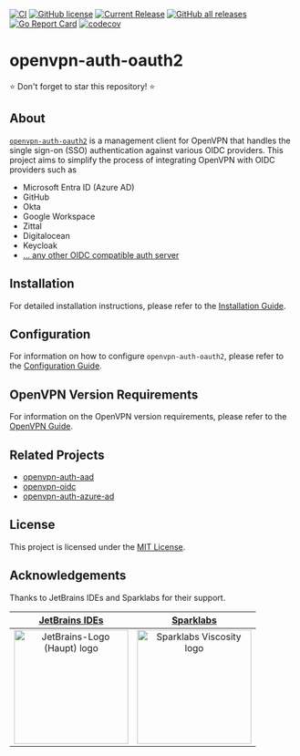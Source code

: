 [![CI](https://github.com/jkroepke/openvpn-auth-oauth2/workflows/CI/badge.svg)](https://github.com/jkroepke/openvpn-auth-oauth2/actions?query=workflow%3ACI)
[![GitHub license](https://img.shields.io/github/license/jkroepke/openvpn-auth-oauth2)](https://github.com/jkroepke/openvpn-auth-oauth2/blob/master/LICENSE.txt)
[![Current Release](https://img.shields.io/github/release/jkroepke/openvpn-auth-oauth2.svg)](https://github.com/jkroepke/openvpn-auth-oauth2/releases/latest)
[![GitHub all releases](https://img.shields.io/github/downloads/jkroepke/openvpn-auth-oauth2/total?logo=github)](https://github.com/jkroepke/openvpn-auth-oauth2/releases/latest)
[![Go Report Card](https://goreportcard.com/badge/github.com/jkroepke/openvpn-auth-oauth2)](https://goreportcard.com/report/github.com/jkroepke/openvpn-auth-oauth2)
[![codecov](https://codecov.io/gh/jkroepke/openvpn-auth-oauth2/graph/badge.svg?token=66VT000UYO)](https://codecov.io/gh/jkroepke/openvpn-auth-oauth2)

# openvpn-auth-oauth2

⭐ Don't forget to star this repository! ⭐

## About

[`openvpn-auth-oauth2`](https://github.com/jkroepke/openvpn-auth-oauth2) is a management client for OpenVPN that handles
the single sign-on (SSO) authentication against various OIDC providers. This project aims to simplify the process of
integrating OpenVPN with OIDC providers such as

* Microsoft Entra ID (Azure AD)
* GitHub
* Okta
* Google Workspace
* Zittal
* Digitalocean
* Keycloak
* [... any other OIDC compatible auth server](https://github.com/jkroepke/openvpn-auth-oauth2/wiki/Providers)

## Installation

For detailed installation instructions, please refer to the [Installation Guide](https://github.com/jkroepke/openvpn-auth-oauth2/wiki/Installation).

## Configuration

For information on how to configure `openvpn-auth-oauth2`, please refer to the [Configuration Guide](https://github.com/jkroepke/openvpn-auth-oauth2/wiki/Configuration).

## OpenVPN Version Requirements

For information on the OpenVPN version requirements, please refer to the [OpenVPN Guide](https://github.com/jkroepke/openvpn-auth-oauth2/wiki/OpenVPN).

## Related Projects

- [openvpn-auth-aad](https://github.com/CyberNinjas/openvpn-auth-aad)
- [openvpn-oidc](https://github.com/vitaliy-sn/openvpn-oidc)
- [openvpn-auth-azure-ad](https://github.com/jkroepke/openvpn-auth-azure-ad)

## License

This project is licensed under the [MIT License](LICENSE.txt).

## Acknowledgements

Thanks to JetBrains IDEs and Sparklabs for their support.

<table>
  <thead>
    <tr>
      <th><a href="https://www.jetbrains.com/?from=jkroepke">JetBrains IDEs</a></th>
      <th><a href="https://www.sparklabs.com/viscosity">Sparklabs</a></th>
    </tr>
  </thead>
  <tbody>
    <tr>
      <td><center><a href="https://www.jetbrains.com/?from=jkroepke"><img src="https://resources.jetbrains.com/storage/products/company/brand/logos/jb_beam.svg" alt="JetBrains-Logo (Haupt) logo" height="200px"></a></center></td>
      <td><center><a href="https://www.sparklabs.com/viscosity"><img src="https://www.sparklabs.com/static/other/logo_assets/logo_cropped.png" alt="Sparklabs Viscosity logo" height="200px"></a></center></td>
    </tr>
  </tbody>
</table>




